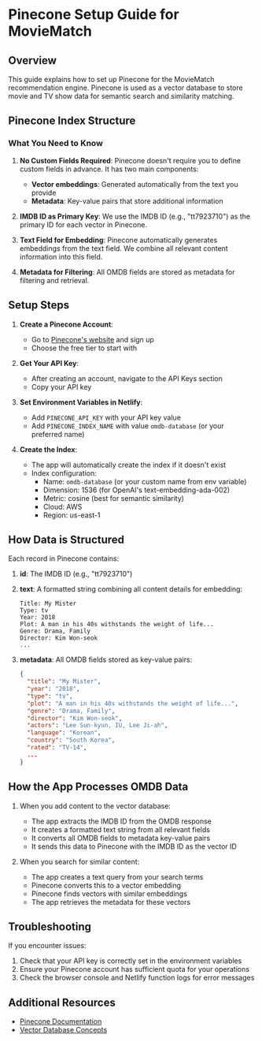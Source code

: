 # Pinecone Setup Guide for MovieMatch

## Overview

This guide explains how to set up Pinecone for the MovieMatch recommendation engine. Pinecone is used as a vector database to store movie and TV show data for semantic search and similarity matching.

## Pinecone Index Structure

### What You Need to Know

1. **No Custom Fields Required**: Pinecone doesn't require you to define custom fields in advance. It has two main components:
   - **Vector embeddings**: Generated automatically from the text you provide
   - **Metadata**: Key-value pairs that store additional information

2. **IMDB ID as Primary Key**: We use the IMDB ID (e.g., "tt7923710") as the primary ID for each vector in Pinecone.

3. **Text Field for Embedding**: Pinecone automatically generates embeddings from the text field. We combine all relevant content information into this field.

4. **Metadata for Filtering**: All OMDB fields are stored as metadata for filtering and retrieval.

## Setup Steps

1. **Create a Pinecone Account**:
   - Go to [Pinecone's website](https://www.pinecone.io/) and sign up
   - Choose the free tier to start with

2. **Get Your API Key**:
   - After creating an account, navigate to the API Keys section
   - Copy your API key

3. **Set Environment Variables in Netlify**:
   - Add `PINECONE_API_KEY` with your API key value
   - Add `PINECONE_INDEX_NAME` with value `omdb-database` (or your preferred name)

4. **Create the Index**:
   - The app will automatically create the index if it doesn't exist
   - Index configuration:
     - Name: `omdb-database` (or your custom name from env variable)
     - Dimension: 1536 (for OpenAI's text-embedding-ada-002)
     - Metric: cosine (best for semantic similarity)
     - Cloud: AWS
     - Region: us-east-1

## How Data is Structured

Each record in Pinecone contains:

1. **id**: The IMDB ID (e.g., "tt7923710")

2. **text**: A formatted string combining all content details for embedding:
   ```
   Title: My Mister
   Type: tv
   Year: 2018
   Plot: A man in his 40s withstands the weight of life...
   Genre: Drama, Family
   Director: Kim Won-seok
   ...
   ```

3. **metadata**: All OMDB fields stored as key-value pairs:
   ```json
   {
     "title": "My Mister",
     "year": "2018",
     "type": "tv",
     "plot": "A man in his 40s withstands the weight of life...",
     "genre": "Drama, Family",
     "director": "Kim Won-seok",
     "actors": "Lee Sun-kyun, IU, Lee Ji-ah",
     "language": "Korean",
     "country": "South Korea",
     "rated": "TV-14",
     ...
   }
   ```

## How the App Processes OMDB Data

1. When you add content to the vector database:
   - The app extracts the IMDB ID from the OMDB response
   - It creates a formatted text string from all relevant fields
   - It converts all OMDB fields to metadata key-value pairs
   - It sends this data to Pinecone with the IMDB ID as the vector ID

2. When you search for similar content:
   - The app creates a text query from your search terms
   - Pinecone converts this to a vector embedding
   - Pinecone finds vectors with similar embeddings
   - The app retrieves the metadata for these vectors

## Troubleshooting

If you encounter issues:

1. Check that your API key is correctly set in the environment variables
2. Ensure your Pinecone account has sufficient quota for your operations
3. Check the browser console and Netlify function logs for error messages

## Additional Resources

- [Pinecone Documentation](https://docs.pinecone.io/)
- [Vector Database Concepts](https://www.pinecone.io/learn/vector-database/)
